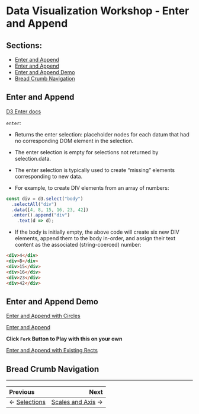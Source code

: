 # Data Visualization Workshop - Enter and Append

## Sections:

* [Enter and Append](#enter-and-append)
* [Enter and Append](#enter-and-append)
* [Enter and Append Demo](#enter-and-append-demo)
* [Bread Crumb Navigation](#bread-crumb-navigation)

## Enter and Append

[D3 Enter docs](https://github.com/d3/d3-selection#selection_enter)

`enter`:

* Returns the enter selection: placeholder nodes for each datum that had no corresponding DOM element in the selection.
* The enter selection is empty for selections not returned by selection.data.

* The enter selection is typically used to create “missing” elements corresponding to new data.
* For example, to create DIV elements from an array of numbers:

```js
const div = d3.select("body")
  .selectAll("div")
  .data([4, 8, 15, 16, 23, 42])
  .enter().append("div")
    .text(d => d);
```

* If the body is initially empty, the above code will create six new DIV elements, append them to the body in-order, and assign their text content as the associated (string-coerced) number:

```html
<div>4</div>
<div>8</div>
<div>15</div>
<div>16</div>
<div>23</div>
<div>42</div>
```

## Enter and Append Demo

[Enter and Append with Circles](http://blockbuilder.org/jbelmont/03048c2bf48778b1d605345d7fdd6965)

[Enter and Append](http://blockbuilder.org/jbelmont/b3418f3b8f3f90f8de7bc59bc4aa3592)

**Click `Fork` Button to Play with this on your own**

[Enter and Append with Existing Rects](http://blockbuilder.org/jbelmont/bbc300e1ebe57b3f39477845a510eb33)

## Bread Crumb Navigation
_________________________

Previous | Next
:------- | ---:
← [Selections](./selections.md) | [Scales and Axis](./scales-and-axis.md) →
